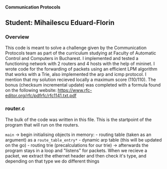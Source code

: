 #### Communication Protocols
## Student: Mihailescu Eduard-Florin 

### Overview
This code is meant to solve a challenge given by the Communication Protocols team
as part of the curriculum studying at Faculty of Automatic Control and Computers 
in Bucharest. I implemented and tested a functioning network with 2 routers and 4
hosts with the help of mininet. I wrote code for the forwarding of packets using
an efficient LPM algorithm that works with a Trie, also implemented the arp and
icmp protocol. I mention that my solution recieved locally a maximum score (110/110).
The bonus (checksum incremental update) was completed with a formula found on the following
website: https://www.rfc-editor.org/rfc/pdfrfc/rfc1141.txt.pdf

### router.c
The bulk of the code was written in this file. This is the startpoint of the program
that will run on the routers. 

`main` -> begin initialising objects in memory: 
    - routing table (taken as an argument) as a `route_table_entry*`
    - dynamic arp table (this will be updated on the go)
    - routing trie (precalculations for our trie)
       -> afterwards the program stays in a loop and "listens" for packets.
       When we recieve a packet, we extract the ethernet header and then check it's type,
       and depending on that type  we do different things
       